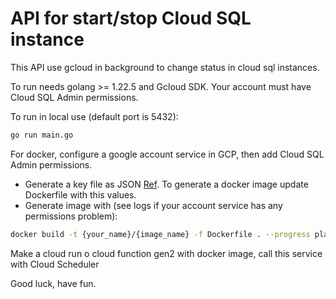 # API for start/stop Cloud SQL instance
This API use gcloud in background to change status in cloud sql instances.

To run needs golang >= 1.22.5 and Gcloud SDK. Your account must have Cloud SQL Admin permissions.

To run in local use (default port is 5432): 
```bash
go run main.go
```
For docker, configure a google account service in GCP, then add Cloud SQL Admin permissions.
- Generate a key file as JSON [Ref](https://cloud.google.com/sdk/gcloud/reference/auth/activate-service-account). To generate a docker image update Dockerfile with this values.
- Generate image with (see logs if your account service has any permissions problem):
```bash
docker build -t {your_name}/{image_name} -f Dockerfile . --progress plain --no-cache
```

Make a cloud run o cloud function gen2 with docker image, call this service with Cloud Scheduler
 
Good luck, have fun.